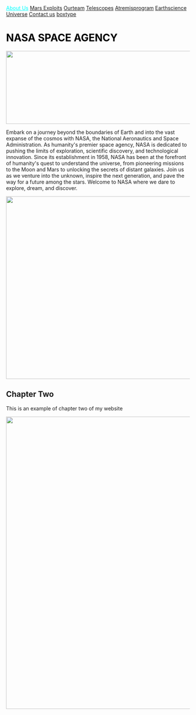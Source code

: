 <!DOCTYPE html>
<html lang="en">
<head>
    <meta charset="UTF-8">
    <meta name="viewport" content="width=device-width,initial-scale=1.0">
  </head>
<body>
    <a style="color: aqua;"  href="Ryan.html">About Us</a> <a href="planetmars.html">Mars Exploits</a> <a href="Ourteam.html">Ourteam</a> <a href="Telescopes.html">Telescopes</a> <a href="Atremisprogram.html">Atremisprogram</a> <a href="Earthscience.html">Earthscience</a> <a href="Universe.html">Universe</a> <a href="contactus.html">Contact us</a> <a href="boxtype.html">boxtype</a>
    <h1 style="color: black;">NASA SPACE AGENCY</h1>
    <img src="images/download.png" alt="" width="1250" height="200" style="object-fit: contain;">
    <P>Embark on a journey beyond the boundaries of Earth and into the vast expanse of the cosmos with NASA, the National Aeronautics and Space Administration. As humanity's premier space agency, NASA is dedicated to pushing the limits of exploration, scientific discovery, and technological innovation. Since its establishment in 1958, NASA has been at the forefront of humanity's quest to understand the universe, from pioneering missions to the Moon and Mars to unlocking the secrets of distant galaxies. Join us as we venture into the unknown, inspire the next generation, and pave the way for a future among the stars. Welcome to NASA where we dare to explore, dream, and discover.</P>
<img src="images/000.webp" alt="" width="1250" height="500" style="object-fit: contain;">
    <h2>Chapter Two</h2>
<p>This is an example of chapter two of my website</p>
<img src="C:\xampp\htdocs\Ryanrep2\images\download.png" alt="" width="800">
</body>

</html>  
